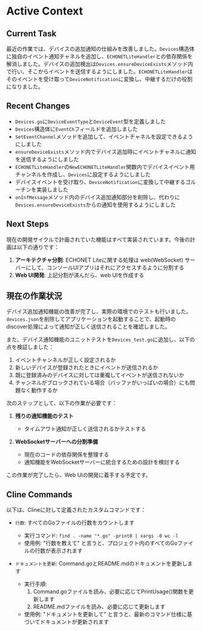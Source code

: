 # Active Context

## Current Task
最近の作業では、デバイスの追加通知の仕組みを改善しました。`Devices`構造体に独自のイベント通知チャネルを追加し、`ECHONETLiteHandler`との依存関係を解消しました。デバイスの追加検出は`Devices.ensureDeviceExists`メソッド内で行い、そこからイベントを送信するようにしました。`ECHONETLiteHandler`はそのイベントを受け取って`DeviceNotification`に変換し、中継するだけの役割になりました。

## Recent Changes
- `Devices.go`に`DeviceEventType`と`DeviceEvent`型を定義しました
- `Devices`構造体に`EventCh`フィールドを追加しました
- `SetEventChannel`メソッドを追加して、イベントチャネルを設定できるようにしました
- `ensureDeviceExists`メソッド内でデバイス追加時にイベントチャネルに通知を送信するようにしました
- `ECHONETLiteHandler`の`NewECHONETLiteHandler`関数内でデバイスイベント用チャンネルを作成し、`Devices`に設定するようにしました
- デバイスイベントを受け取り、`DeviceNotification`に変換して中継するゴルーチンを実装しました
- `onInfMessage`メソッド内のデバイス追加通知部分を削除し、代わりに`Devices.ensureDeviceExists`からの通知を使用するようにしました

## Next Steps
現在の開発サイクルで計画されていた機能はすべて実装されています。今後の計画は以下の通りです：

1. **アーキテクチャ分割**: ECHONET Liteに関する処理は web(WebSocket) サーバーにして、コンソールUIアプリはそれにアクセスするように分割する
2. **Web UI開発**: 上記分割が済んだら、web UIを作成する

## 現在の作業状況
デバイス追加通知機能の改善が完了し、実際の環境でのテストも行いました。`devices.json`を削除してアプリケーションを起動することで、起動時のdiscover処理によって通知が正しく送信されることを確認しました。

また、デバイス通知機能のユニットテストを`Devices_test.go`に追加し、以下の点を検証しました：
1. イベントチャンネルが正しく設定されるか
2. 新しいデバイスが登録されたときにイベントが送信されるか
3. 既に登録済みのデバイスに対しては重複してイベントが送信されないか
4. チャンネルがブロックされている場合（バッファがいっぱいの場合）にも問題なく動作するか

次のステップとして、以下の作業が必要です：
1. **残りの通知機能のテスト**
   - タイムアウト通知が正しく送信されるかテストする

2. **WebSocketサーバーへの分割準備**
   - 現在のコードの依存関係を整理する
   - 通知機能をWebSocketサーバーに統合するための設計を検討する

この作業が完了したら、Web UIの開発に着手する予定です。

## Cline Commands
以下は、Clineに対して定義されたカスタムコマンドです：

- `行数`: すべてのGoファイルの行数をカウントします
  - 実行コマンド: `find . -name "*.go" -print0 | xargs -0 wc -l`
  - 使用例: "行数を教えて" と言うと、プロジェクト内のすべてのGoファイルの行数が表示されます

- `ドキュメントを更新`: Command.goとREADME.mdのドキュメントを更新します
  - 実行手順:
    1. Command.goファイルを読み、必要に応じてPrintUsage()関数を更新します
    2. README.mdファイルを読み、必要に応じて更新します
  - 使用例: "ドキュメントを更新して" と言うと、最新のコマンド仕様に基づいてドキュメントが更新されます

